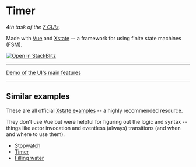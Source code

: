 # Timer

_4th task of the [7 GUIs](https://eugenkiss.github.io/7guis)._

Made with [Vue](https://vuejs.org/) and [Xstate](https://stately.ai/docs) -- a framework for using finite state machines (FSM).

[![Open in StackBlitz](https://developer.stackblitz.com/img/open_in_stackblitz.svg)](https://stackblitz.com/github/tsxoxo/7GUIs-Xstate-Vue--4.Timer)

---

[Demo of the UI's main features](https://github.com/tsxoxo/7GUIs-Xstate-Vue--4.Timer/assets/59713582/ed254f53-243e-4590-9727-a77cd86c2e0d)

---

## Similar examples
These are all official [Xstate examples](https://github.com/statelyai/xstate/tree/main/examples) -- a highly recommended resource.

They don't use Vue but were helpful for figuring out the logic and syntax -- things like actor invocation and eventless (always) transitions (and when and where to use them). 
* [Stopwatch](https://github.com/statelyai/xstate/blob/main/examples/stopwatch/src/stopwatchMachine.ts)
* [Timer](https://github.com/statelyai/xstate/blob/main/examples/timer/src/timerMachine.ts)
* [Filling water](https://github.com/statelyai/xstate/blob/main/examples/workflow-filling-water/main.ts)
